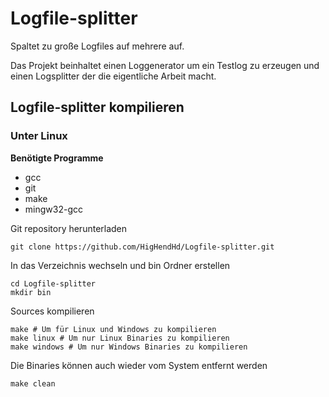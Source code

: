 # Logfile-splitter

Spaltet zu große Logfiles auf mehrere auf.

Das Projekt beinhaltet einen Loggenerator um ein Testlog zu erzeugen und einen Logsplitter der die eigentliche Arbeit macht.

## Logfile-splitter kompilieren

### Unter Linux

**Benötigte Programme**

 - gcc
 - git
 - make
 - mingw32-gcc

Git repository herunterladen

```
git clone https://github.com/HigHendHd/Logfile-splitter.git
```

In das Verzeichnis wechseln und bin Ordner erstellen

```
cd Logfile-splitter
mkdir bin
```

Sources kompilieren

```
make # Um für Linux und Windows zu kompilieren
make linux # Um nur Linux Binaries zu kompilieren
make windows # Um nur Windows Binaries zu kompilieren
```

Die Binaries können auch wieder vom System entfernt werden

```
make clean
```
